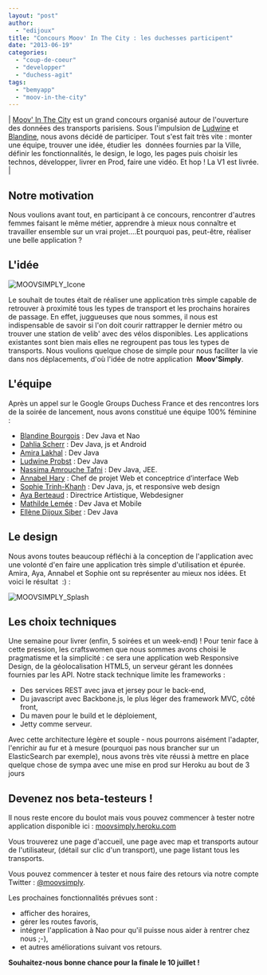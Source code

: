 ```yaml
---
layout: "post"
author: 
  - "edijoux"
title: "Concours Moov' In The City : les duchesses participent"
date: "2013-06-19"
categories: 
  - "coup-de-coeur"
  - "developper"
  - "duchess-agit"
tags: 
  - "bemyapp"
  - "moov-in-the-city"
---
```


| [Moov' In The City](http://moovinthecity.com/) est un grand concours organisé autour de l'ouverture des données des transports parisiens. Sous l'impulsion de [Ludwine](https://twitter.com/nivdul) et [Blandine](https://twitter.com/bbourgois), nous avons décidé de participer. Tout s'est fait très vite : monter une équipe, trouver une idée, étudier les  données fournies par la Ville, définir les fonctionnalités, le design, le logo, les pages puis choisir les technos, développer, livrer en Prod, faire une vidéo. Et hop ! La V1 est livrée. |

## Notre motivation

Nous voulions avant tout, en participant à ce concours, rencontrer d'autres femmes faisant le même métier, apprendre à mieux nous connaître et travailler ensemble sur un vrai projet....Et pourquoi pas, peut-être, réaliser une belle application ?

## L'idée

![MOOVSIMPLY_Icone](/assets/2013/06/2013-06-19-concours-moov-in-the-city-les-duchesses-participent/MOOVSIMPLY_Icone.jpg)

Le souhait de toutes était de réaliser une application très simple capable de retrouver à proximité tous les types de transport et les prochains horaires de passage. En effet, juggueuses que nous sommes, il nous est indispensable de savoir si l'on doit courir rattrapper le dernier métro ou trouver une station de velib' avec des vélos disponibles. Les applications existantes sont bien mais elles ne regroupent pas tous les types de transports. Nous voulions quelque chose de simple pour nous faciliter la vie dans nos déplacements, d'où l'idée de notre application  **Moov'Simply**.

## L'équipe

Après un appel sur le Google Groups Duchess France et des rencontres lors de la soirée de lancement, nous avons constitué une équipe 100% féminine :

- [Blandine Bourgois](https://twitter.com/bbourgois) : Dev Java et Nao
- [Dahlia Scherr](https://twitter.com/scherrda) : Dev Java, js et Android
- [Amira Lakhal](https://twitter.com/MiraLak) : Dev Java
- [Ludwine Probst](https://twitter.com/nivdul) : Dev Java
- [Nassima Amrouche Tafni](https://twitter.com/namrouche) : Dev Java, JEE.
- [Annabel Hary](http://www.web-solidaire.fr/) : Chef de projet Web et conceptrice d’interface Web
- [Sophie Trinh-Khanh](http://sophietk.appspot.com/) : Dev Java, js, et responsive web design
- [Aya Berteaud](http://www.ayaberteaud.com/) : Directrice Artistique, Webdesigner
- [Mathilde Lemée](https://twitter.com/MathildeLemee) : Dev Java et Mobile
- [Ellène Dijoux Siber](https://twitter.com/ElleneSiber) : Dev Java

## Le design

Nous avons toutes beaucoup réfléchi à la conception de l'application avec une volonté d'en faire une application très simple d'utilisation et épurée. Amira, Aya, Annabel et Sophie ont su représenter au mieux nos idées. Et voici le résultat  :) :

![MOOVSIMPLY_Splash](/assets/2013/06/2013-06-19-concours-moov-in-the-city-les-duchesses-participent/MOOVSIMPLY_Splash.jpg)

## Les choix techniques

Une semaine pour livrer (enfin, 5 soirées et un week-end) ! Pour tenir face à cette pression, les craftswomen que nous sommes avons choisi le pragmatisme et la simplicité : ce sera une application web Responsive Design, de la géolocalisation HTML5, un serveur gérant les données fournies par les API. Notre stack technique limite les frameworks :

- Des services REST avec java et jersey pour le back-end,
- Du javascript avec Backbone.js, le plus léger des framework MVC, côté front,
- Du maven pour le build et le déploiement,
- Jetty comme serveur.

Avec cette architecture légère et souple - nous pourrons aisément l'adapter, l'enrichir au fur et à mesure (pourquoi pas nous brancher sur un ElasticSearch par exemple), nous avons très vite réussi à mettre en place quelque chose de sympa avec une mise en prod sur Heroku au bout de 3 jours

## Devenez nos beta-testeurs !

Il nous reste encore du boulot mais vous pouvez commencer à tester notre application disponible ici : [moovsimply.heroku.com](http://moovsimply.heroku.com)

Vous trouverez une page d'accueil, une page avec map et transports autour de l'utilisateur, (détail sur clic d'un transport), une page listant tous les transports.

Vous pouvez commencer à tester et nous faire des retours via notre compte Twitter : [@moovsimply](https://twitter.com/MoovSimply).

Les prochaines fonctionnalités prévues sont :

- afficher des horaires,
- gérer les routes favoris,
- intégrer l'application à Nao pour qu'il puisse nous aider à rentrer chez nous ;-),
- et autres améliorations suivant vos retours.

**Souhaitez-nous bonne chance pour la finale le 10 juillet !**
